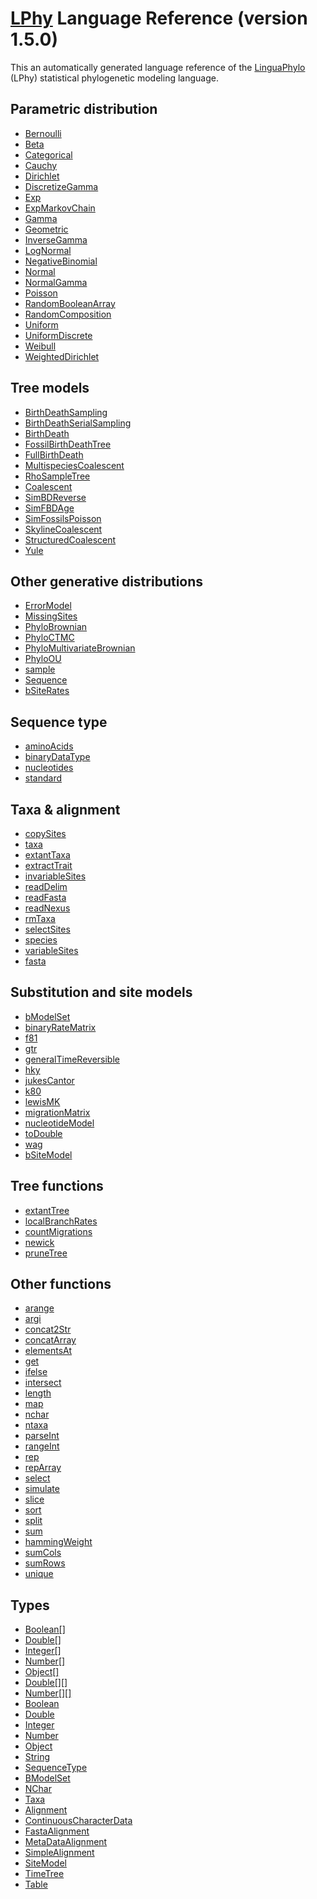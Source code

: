 <a href="https://linguaphylo.github.io">LPhy</a> Language Reference (version 1.5.0)
===================================================================================
This an automatically generated language reference of the <a href="https://linguaphylo.github.io">LinguaPhylo</a> (LPhy) statistical phylogenetic modeling language.

Parametric distribution
-----------------------
- [Bernoulli](parametric/Bernoulli.md)
- [Beta](parametric/Beta.md)
- [Categorical](parametric/Categorical.md)
- [Cauchy](parametric/Cauchy.md)
- [Dirichlet](parametric/Dirichlet.md)
- [DiscretizeGamma](parametric/DiscretizeGamma.md)
- [Exp](parametric/Exp.md)
- [ExpMarkovChain](parametric/ExpMarkovChain.md)
- [Gamma](parametric/Gamma.md)
- [Geometric](parametric/Geometric.md)
- [InverseGamma](parametric/InverseGamma.md)
- [LogNormal](parametric/LogNormal.md)
- [NegativeBinomial](parametric/NegativeBinomial.md)
- [Normal](parametric/Normal.md)
- [NormalGamma](parametric/NormalGamma.md)
- [Poisson](parametric/Poisson.md)
- [RandomBooleanArray](parametric/RandomBooleanArray.md)
- [RandomComposition](parametric/RandomComposition.md)
- [Uniform](parametric/Uniform.md)
- [UniformDiscrete](parametric/UniformDiscrete.md)
- [Weibull](parametric/Weibull.md)
- [WeightedDirichlet](parametric/WeightedDirichlet.md)

Tree models
-----------
- [BirthDeathSampling](tree-model/BirthDeathSampling.md)
- [BirthDeathSerialSampling](tree-model/BirthDeathSerialSampling.md)
- [BirthDeath](tree-model/BirthDeath.md)
- [FossilBirthDeathTree](tree-model/FossilBirthDeathTree.md)
- [FullBirthDeath](tree-model/FullBirthDeath.md)
- [MultispeciesCoalescent](tree-model/MultispeciesCoalescent.md)
- [RhoSampleTree](tree-model/RhoSampleTree.md)
- [Coalescent](tree-model/Coalescent.md)
- [SimBDReverse](tree-model/SimBDReverse.md)
- [SimFBDAge](tree-model/SimFBDAge.md)
- [SimFossilsPoisson](tree-model/SimFossilsPoisson.md)
- [SkylineCoalescent](tree-model/SkylineCoalescent.md)
- [StructuredCoalescent](tree-model/StructuredCoalescent.md)
- [Yule](tree-model/Yule.md)

Other generative distributions
------------------------------
- [ErrorModel](distributions/ErrorModel.md)
- [MissingSites](distributions/MissingSites.md)
- [PhyloBrownian](distributions/PhyloBrownian.md)
- [PhyloCTMC](distributions/PhyloCTMC.md)
- [PhyloMultivariateBrownian](distributions/PhyloMultivariateBrownian.md)
- [PhyloOU](distributions/PhyloOU.md)
- [sample](distributions/sample.md)
- [Sequence](distributions/Sequence.md)
- [bSiteRates](distributions/bSiteRates.md)

Sequence type
-------------
- [aminoAcids](sequence-type/aminoAcids.md)
- [binaryDataType](sequence-type/binaryDataType.md)
- [nucleotides](sequence-type/nucleotides.md)
- [standard](sequence-type/standard.md)

Taxa & alignment
----------------
- [copySites](taxa-alignment/copySites.md)
- [taxa](taxa-alignment/taxa.md)
- [extantTaxa](taxa-alignment/extantTaxa.md)
- [extractTrait](taxa-alignment/extractTrait.md)
- [invariableSites](taxa-alignment/invariableSites.md)
- [readDelim](taxa-alignment/readDelim.md)
- [readFasta](taxa-alignment/readFasta.md)
- [readNexus](taxa-alignment/readNexus.md)
- [rmTaxa](taxa-alignment/rmTaxa.md)
- [selectSites](taxa-alignment/selectSites.md)
- [species](taxa-alignment/species.md)
- [variableSites](taxa-alignment/variableSites.md)
- [fasta](taxa-alignment/fasta.md)

Substitution and site models
----------------------------
- [bModelSet](subst-site-model/bModelSet.md)
- [binaryRateMatrix](subst-site-model/binaryRateMatrix.md)
- [f81](subst-site-model/f81.md)
- [gtr](subst-site-model/gtr.md)
- [generalTimeReversible](subst-site-model/generalTimeReversible.md)
- [hky](subst-site-model/hky.md)
- [jukesCantor](subst-site-model/jukesCantor.md)
- [k80](subst-site-model/k80.md)
- [lewisMK](subst-site-model/lewisMK.md)
- [migrationMatrix](subst-site-model/migrationMatrix.md)
- [nucleotideModel](subst-site-model/nucleotideModel.md)
- [toDouble](subst-site-model/toDouble.md)
- [wag](subst-site-model/wag.md)
- [bSiteModel](subst-site-model/bSiteModel.md)

Tree functions
--------------
- [extantTree](tree-func/extantTree.md)
- [localBranchRates](tree-func/localBranchRates.md)
- [countMigrations](tree-func/countMigrations.md)
- [newick](tree-func/newick.md)
- [pruneTree](tree-func/pruneTree.md)

Other functions
---------------
- [arange](functions/arange.md)
- [argi](functions/argi.md)
- [concat2Str](functions/concat2Str.md)
- [concatArray](functions/concatArray.md)
- [elementsAt](functions/elementsAt.md)
- [get](functions/get.md)
- [ifelse](functions/ifelse.md)
- [intersect](functions/intersect.md)
- [length](functions/length.md)
- [map](functions/map.md)
- [nchar](functions/nchar.md)
- [ntaxa](functions/ntaxa.md)
- [parseInt](functions/parseInt.md)
- [rangeInt](functions/rangeInt.md)
- [rep](functions/rep.md)
- [repArray](functions/repArray.md)
- [select](functions/select.md)
- [simulate](functions/simulate.md)
- [slice](functions/slice.md)
- [sort](functions/sort.md)
- [split](functions/split.md)
- [sum](functions/sum.md)
- [hammingWeight](functions/hammingWeight.md)
- [sumCols](functions/sumCols.md)
- [sumRows](functions/sumRows.md)
- [unique](functions/unique.md)

Types
-----
- [Boolean[]](types/Boolean[].md)
- [Double[]](types/Double[].md)
- [Integer[]](types/Integer[].md)
- [Number[]](types/Number[].md)
- [Object[]](types/Object[].md)
- [Double[][]](types/Double[][].md)
- [Number[][]](types/Number[][].md)
- [Boolean](types/Boolean.md)
- [Double](types/Double.md)
- [Integer](types/Integer.md)
- [Number](types/Number.md)
- [Object](types/Object.md)
- [String](types/String.md)
- [SequenceType](types/SequenceType.md)
- [BModelSet](types/BModelSet.md)
- [NChar](types/NChar.md)
- [Taxa](types/Taxa.md)
- [Alignment](types/Alignment.md)
- [ContinuousCharacterData](types/ContinuousCharacterData.md)
- [FastaAlignment](types/FastaAlignment.md)
- [MetaDataAlignment](types/MetaDataAlignment.md)
- [SimpleAlignment](types/SimpleAlignment.md)
- [SiteModel](types/SiteModel.md)
- [TimeTree](types/TimeTree.md)
- [Table](types/Table.md)

